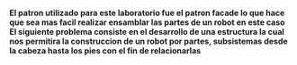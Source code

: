﻿**El patron utilizado para este laboratorio fue el patron facade lo que hace que sea mas
facil realizar ensamblar las partes de un robot en este caso**
**El siguiente problema consiste en el desarrollo de una estructura la cual nos permitira 
la construccion de un robot por partes, subsistemas desde la cabeza hasta los pies con el 
fin de relacionarlas**